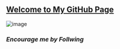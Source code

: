 ## [Welcome to My GitHub Page](https://masumbhai.github.io/Graph-Theory/) 
![image](https://preview.redd.it/xn06ft4tjcy41.jpg?width=640&crop=smart&auto=webp&s=48475da939f8ed6c8c76757fb9c98d9290a33096)
### _Encourage me by Follwing_
